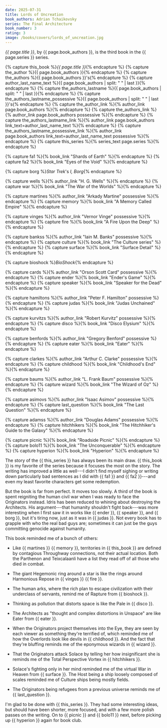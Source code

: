 ```yaml
---
date: 2025-07-31
title: Lords of Uncreation
book_authors: Adrian Tchaikovsky
series: The Final Architecture
book_number: 3
rating: 3
image: /books/covers/lords_of_uncreation.jpg
---
```


<cite class="book-title">{{ page.title }}</cite>, by <span
class="author-name">{{ page.book_authors }}</span>, is the third book in the
<span class="book-series">{{ page.series }}</span> series.

{% capture this_book %}<cite class="book-title">{{ page.title }}</cite>{% endcapture %}
{% capture the_author %}<span class="author-name">{{ page.book_authors }}</span>{% endcapture %}
{% capture the_authors %}<span class="author-name">{{ page.book_authors }}</span>'s{% endcapture %}
{% capture author_last_name_text %}{{ page.book_authors | split: " " | last }}{% endcapture %}
{% capture the_authors_lastname %}<span class="author-name">{{ page.book_authors | split: " " | last }}</span>{% endcapture %}
{% capture the_authors_lastname_possessive %}<span class="author-name">{{ page.book_authors | split: " " | last }}</span>'s{% endcapture %}
{% capture the_author_link %}{% author_link page.book_authors %}{% endcapture %}
{% capture the_authors_link %}{% author_link page.book_authors possessive %}{% endcapture %}
{% capture the_authors_lastname_link %}{% author_link page.book_authors link_text=author_last_name_text %}{% endcapture %}
{% capture the_authors_lastname_possessive_link %}{% author_link page.book_authors link_text=author_last_name_text possessive %}{% endcapture %}
{% capture this_series %}{% series_text page.series %}{% endcapture %}

{% capture fa1 %}{% book_link "Shards of Earth" %}{% endcapture %}
{% capture fa2 %}{% book_link "Eyes of the Void" %}{% endcapture %}

{% capture borg %}<cite class="tv-show-title">Star Trek</cite>'s <cite class="tv-show-title">I, Borg</cite>{% endcapture %}

{% capture wells %}{% author_link "H. G. Wells" %}{% endcapture %}
{% capture war %}{% book_link "The War of the Worlds" %}{% endcapture %}

{% capture martines %}{% author_link "Arkady Martine" possessive %}{% endcapture %}
{% capture memory %}{% book_link "A Memory Called Empire" %}{% endcapture %}

{% capture vinges %}{% author_link "Vernor Vinge" possessive %}{% endcapture %}
{% capture fire %}{% book_link "A Fire Upon the Deep" %}{% endcapture %}

{% capture bankss %}{% author_link "Iain M. Banks" possessive %}{% endcapture %}
{% capture culture %}{% book_link "The Culture series" %}{% endcapture %}
{% capture surface %}{% book_link "Surface Detail" %}{% endcapture %}

{% capture bioshock %}<cite class="">BioShock</cite>{% endcapture %}

{% capture cards %}{% author_link "Orson Scott Card" possessive %}{% endcapture %}
{% capture ender %}{% book_link "Ender's Game" %}{% endcapture %}
{% capture speaker %}{% book_link "Speaker for the Dead" %}{% endcapture %}

{% capture hamiltons %}{% author_link "Peter F. Hamilton" possessive %}{% endcapture %}
{% capture judas %}{% book_link "Judas Unchained" %}{% endcapture %}

{% capture kurvitzs %}{% author_link "Robert Kurvitz" possessive %}{% endcapture %}
{% capture disco %}{% book_link "Disco Elysium" %}{% endcapture %}

{% capture benfords %}{% author_link "Gregory Benford" possessive %}{% endcapture %}
{% capture eater %}{% book_link "Eater" %}{% endcapture %}

{% capture clarkes %}{% author_link "Arthur C. Clarke" possessive %}{% endcapture %}
{% capture childhood %}{% book_link "Childhood's End" %}{% endcapture %}

{% capture baums %}{% author_link "L. Frank Baum" possessive %}{% endcapture %}
{% capture wizard %}{% book_link "The Wizard of Oz" %}{% endcapture %}

{% capture asimovs %}{% author_link "Isaac Asimov" possessive %}{% endcapture %}
{% capture last_question %}{% book_link "The Last Question" %}{% endcapture %}

{% capture adamss %}{% author_link "Douglas Adams" possessive %}{% endcapture %}
{% capture hitchhikers %}{% book_link "The Hitchhiker's Guide to the Galaxy" %}{% endcapture %}

{% capture picnic %}{% book_link "Roadside Picnic" %}{% endcapture %}
{% capture bolo11 %}{% book_link "The Unconquerable" %}{% endcapture %}
{% capture hyperion %}{% book_link "Hyperion" %}{% endcapture %}

The story of the {{ this_series }} has always been its main draw. {{ this_book
}} is my favorite of the series because it focuses the most on the story. The
writing has improved a little as well---I didn't find myself sighing or
writing down particularly bad sentences as I did with {{ fa1 }} and {{ fa2
}}---and even my least favorite characters get some redemption.

But the book is far from perfect. It moves too slowly. A third of the book is
spent reigniting the human civil war when I was ready to face the Originators
instead. Idris has been reduced to whining about destroying the Architects.
His argument---that humanity shouldn't fight back---was more interesting when
I first saw it in works like {{ ender }}, {{ speaker }}, and {{ borg }}, but
it's tiring now, just as it was in {{ judas }}. Not every book has to grapple
with who the real bad guys are; sometimes it can just be the guys committing
genocide against humanity.

This book reminded me of a bunch of others:

- Like {{ martines }} {{ memory }}, territories in {{ this_book }} are defined
  by contagious Throughway connections, not their actual location. Both the
  Parthenon and Teixcalaanli have a list they read off of all those who died
  in combat.

- The giant Hegemonic ring around a star is like the rings around Harmonious
  Repose in {{ vinges }} {{ fire }}.

- The human arks, where the rich plan to escape civilization with their
  underclass of servants, remind me of Rapture from {{ bioshock }}.

- Thinking as pollution that distorts space is like the Pale in {{ disco }}.

- The Architects as "thought and complex distortions in Unspace" are like
  Eater from {{ eater }}.

- When the Originators project themselves into the Eye, they are seen by each
  viewer as something they're terrified of, which reminded me of how the
  Overlords look like devils in {{ childhood }}. And the fact that they're
  bluffing reminds me of the eponymous wizards in {{ wizard }}.

- That the Originators attack Solace by telling her how insignificant she is
  reminds me of the Total Perspective Vortex in {{ hitchhikers }}.

- Solace's fighting only in her mind reminded me of the virtual War in Heaven
  from {{ surface }}. The Host being a ship loosely composed of scales
  reminded me of Culture ships being mostly fields.

- The Originators being refugees from a previous universe reminds me of {{
  last_question }}.

I'm glad to be done with {{ this_series }}. They had some interesting ideas,
but should have been shorter, more focused, and with a few more polish passes
on the writing. On to {{ picnic }} and {{ bolo11 }} next, before picking up {{
hyperion }} again for book club.
